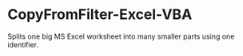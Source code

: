 # CopyFromFilter-Excel-VBA
Splits one big MS Excel worksheet into many smaller parts using one identifier.
